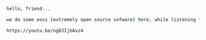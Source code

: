 ```sh
hello, friend...

we do some eoss (extremely open source sofware) here, while listening to 
```

```sh
https://youtu.be/ngDJIjbAvz4
```


